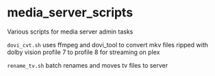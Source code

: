 # media_server_scripts

Various scripts for media server admin tasks

`dovi_cvt.sh`
uses ffmpeg and dovi_tool to convert mkv files ripped with dolby vision profile 7 to profile 8 for streaming on plex

`rename_tv.sh`
batch renames and moves tv files to server
